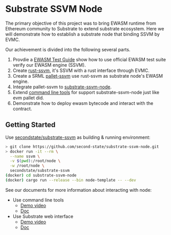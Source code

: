 # Substrate SSVM Node

The primary objective of this project was to bring EWASM runtime from Ethereum community to Substrate to extend substrate ecosystem. Here we will demonstrate how to establish a substrate node that binding SSVM by EVMC.

Our achievement is divided into the following several parts.

1. Provdie a [EWASM Test Guide](https://github.com/second-state/rust-ssvm/blob/master/docs/EWASM_TEST.md) show how to use official EWASM test suite verify our EWASM engine (SSVM).
2. Create [rust-ssvm](https://github.com/second-state/rust-ssvm), it's SSVM with a rust interface through EVMC.
3. Create a SRML [pallet-ssvm](https://github.com/second-state/pallet-ssvm) use rust-ssvm as substrate node's EWASM engine.
4. Integrate pallet-ssvm to [substrate-ssvm-node](https://github.com/second-state/substrate-ssvm-node).
5. Extend [command line tools](https://github.com/second-state/substrate-cli-tools) for support substrate-ssvm-node just like evm pallet did.
6. Demonstrate how to deploy ewasm bytecode and interact with the contract.

## Getting Started

Use [secondstate/substrate-ssvm](https://hub.docker.com/r/secondstate/substrate-ssvm) as building & running environment:

```bash
> git clone https://github.com/second-state/substrate-ssvm-node.git
> docker run -it --rm \
  --name ssvm \
  -v $(pwd):/root/node \
  -w /root/node \
  secondstate/substrate-ssvm
(docker) cd substrate-ssvm-node
(docker) cargo run --release --bin node-template -- --dev
```

See our documents for more information about interacting with node:
  - Use command line tools
    - [Demo video](https://drive.google.com/open?id=149AgZkvXeQZEAlZlNQ7bcZ8V2zCjpQf6)
    - [Doc](./docs/interact-using-cli.md)
  - Use Substrate web interface
    - [Demo video](https://drive.google.com/open?id=119L2oCVuaGAZJ1yQj3YVsKAepc0DcFq-)
    - [Doc](./docs/interact-using-web.md)

